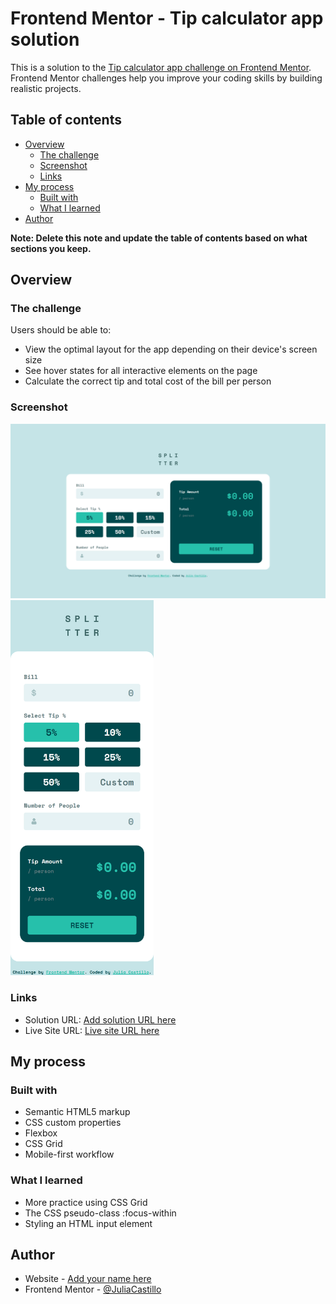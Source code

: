 # Frontend Mentor - Tip calculator app solution

This is a solution to the [Tip calculator app challenge on Frontend Mentor](https://www.frontendmentor.io/challenges/tip-calculator-app-ugJNGbJUX). Frontend Mentor challenges help you improve your coding skills by building realistic projects.

## Table of contents

- [Overview](#overview)
  - [The challenge](#the-challenge)
  - [Screenshot](#screenshot)
  - [Links](#links)
- [My process](#my-process)
  - [Built with](#built-with)
  - [What I learned](#what-i-learned)
- [Author](#author)

**Note: Delete this note and update the table of contents based on what sections you keep.**

## Overview

### The challenge

Users should be able to:

- View the optimal layout for the app depending on their device's screen size
- See hover states for all interactive elements on the page
- Calculate the correct tip and total cost of the bill per person

### Screenshot

![Desktop screenshot](screenshots/FM-tip-calculator-screenshot-desktop.png)
<img src="screenshots/FM-tip-calculator-screenshot-mobile.png" alt="Mobile screenshot" height="600"/>

### Links

- Solution URL: [Add solution URL here](https://your-solution-url.com)
- Live Site URL: [Live site URL here](https://juliacastillo.github.io/FM-tip-calculator-app/)

## My process

### Built with

- Semantic HTML5 markup
- CSS custom properties
- Flexbox
- CSS Grid
- Mobile-first workflow


### What I learned

- More practice using CSS Grid
- The CSS pseudo-class :focus-within
- Styling an HTML input element


## Author

- Website - [Add your name here](https://www.your-site.com)
- Frontend Mentor - [@JuliaCastillo](https://www.frontendmentor.io/profile/JuliaCastillo)




